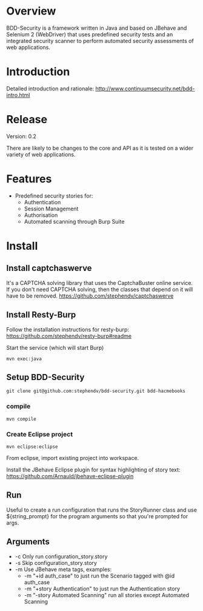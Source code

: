 # Overview

BDD-Security is a framework written in Java and based on JBehave and Selenium 2 (WebDriver) that uses predefined security tests and an integrated security scanner to perform automated security assessments of web applications.

# Introduction
Detailed introduction and rationale: http://www.continuumsecurity.net/bdd-intro.html


# Release
Version: 0.2 

There are likely to be changes to the core and API as it is tested on a wider variety of web applications.

# Features
- Predefined security stories for:
	- Authentication
	- Session Management
	- Authorisation
	- Automated scanning through Burp Suite

# Install

## Install captchaswerve

It's a CAPTCHA solving library that uses the CaptchaBuster online service.  If you don't need CAPTCHA solving, then the classes that depend on it will have to be removed.
https://github.com/stephendv/captchaswerve	

## Install Resty-Burp
Follow the installation instructions for resty-burp: https://github.com/stephendv/resty-burp#readme

Start the service (which will start Burp)

	mvn exec:java

## Setup BDD-Security
	git clone git@github.com:stephendv/bdd-security.git bdd-hacmebooks
### compile
	mvn compile
### Create Eclipse project
	mvn eclipse:eclipse

From eclipse, import existing project into workspace.

Install the JBehave Eclipse plugin for syntax highlighting of story text: https://github.com/Arnauld/jbehave-eclipse-plugin

## Run
Useful to create a run configuration that runs the StoryRunner class and use ${string_prompt} for the program arguments so that you're prompted for args.

## Arguments
- -c 	Only run configuration_story.story
- -s	Skip configuration_story.story
- -m	Use JBehave meta tags, examples: 
	- 	-m "+id auth_case"   to just run the Scenario tagged with @id auth_case
	-	-m "+story Authentication"	to just run the Authentication story
	-	-m "-story Automated Scanning" run all stories except Automated Scanning